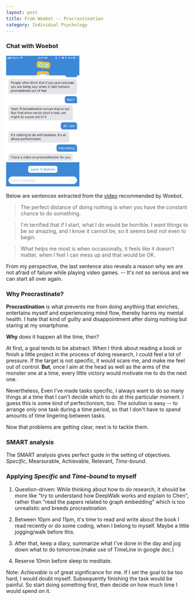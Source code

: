 ```yaml
---
layout: post
title: From Woebot -- Procrastination
category: Individual Psychology
---
```

### Chat with Woebot
<a name="tag1"><img src="/assets/img/procratination_Woebot.png" width="200"/></a>

Below are sentences extracted from the [video](https://www.youtube.com/watch?v=3QetfnYgjRE) recommended by Woebot.
>The perfect distance of doing nothing is when you have the constant chance to do something.

>I'm terrified that if I start, what I do would be horrible. I want things to be so amazing, and I know it cannot be, so it seems best not even to begin.

>What helps me most is when occasionally, it feels like it doesn't matter, when I feel I can mess up and that would be OK. 

From my perspective, the last sentence also reveals a reason why we are not afraid of failure while playing video games. -- It's not so serious and we can start all over again.

### Why Procrastinate?

**Procrastination** is what prevents me from doing anything that enriches,  entertains myself and experienceing mind flow, thereby harms my mental health. I hate that kind of guilty and disappointment after doing nothing but staring at my smartphone.

**Why** does it happen all the time, then?

At first, a goal tends to be abstract. When I think about reading a book or finish a little project in the process of doing research, I could feel a lot of pressure. If the target is not specific, it would scare me, and make me feel out of control. **But**, once I aim at the head as well as the arms of the monster one at a time, every little victory would motivate me to do the next one.

Nevertheless, Even I've made tasks specific, I always want to do so many things at a time that I can't decide which to do at this particular moment. I guess this is some kind of perfectionism, too. The solution is easy -- to arrange only one task during a time period, so that I don't have to spend amounts of time lingering between tasks.

Now that problems are getting clear, next is to tackle them.

### SMART analysis
The SMART analysis gives perfect guide in the setting of objectives.
*Specific*, Mearsurable, Achievable, Relevant, *Time-bound*.

### Applying *Specific* and *Time-bound* to myself

1. Question-driven: While thinking about how to do research, it should be more like "try to understand how DeepWalk works and explain to Chen", rather than "read the papers related to graph embedding" which is too unrealistic and breeds procrastination.

2. Between 10pm and 11pm, it's time to read and write about the book I read recently or do some coding, when I belong to myself. Maybe a little jogging/walk before this.

3. After that, keep a diary, summarize what I've done in the day and jog down what to do tomorrow.(make use of TimeLine in google doc.)

4. Reserve 10min before sleep to meditate.

Note: *Achievable* is of great significance for me. If I set the goal to be too hard, I would doubt myself. Subsequently finishing the task would be painful. So start doing something first, then decide on how much time I would spend on it.







